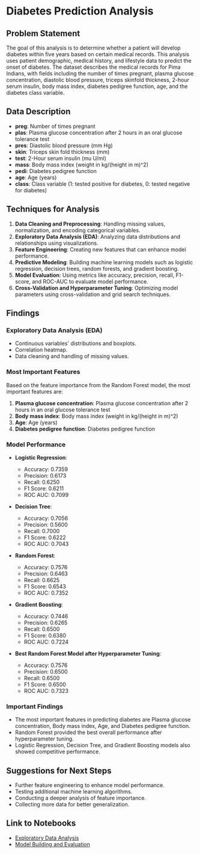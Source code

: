 # Diabetes Prediction Analysis

## Problem Statement
The goal of this analysis is to determine whether a patient will develop diabetes within five years based on certain medical records. This analysis uses patient demographic, medical history, and lifestyle data to predict the onset of diabetes. The dataset describes the medical records for Pima Indians, with fields including the number of times pregnant, plasma glucose concentration, diastolic blood pressure, triceps skinfold thickness, 2-hour serum insulin, body mass index, diabetes pedigree function, age, and the diabetes class variable.

## Data Description
- **preg**: Number of times pregnant
- **plas**: Plasma glucose concentration after 2 hours in an oral glucose tolerance test
- **pres**: Diastolic blood pressure (mm Hg)
- **skin**: Triceps skin fold thickness (mm)
- **test**: 2-Hour serum insulin (mu U/ml)
- **mass**: Body mass index (weight in kg/(height in m)^2)
- **pedi**: Diabetes pedigree function
- **age**: Age (years)
- **class**: Class variable (1: tested positive for diabetes, 0: tested negative for diabetes)

## Techniques for Analysis
1. **Data Cleaning and Preprocessing**: Handling missing values, normalization, and encoding categorical variables.
2. **Exploratory Data Analysis (EDA)**: Analyzing data distributions and relationships using visualizations.
3. **Feature Engineering**: Creating new features that can enhance model performance.
4. **Predictive Modeling**: Building machine learning models such as logistic regression, decision trees, random forests, and gradient boosting.
5. **Model Evaluation**: Using metrics like accuracy, precision, recall, F1-score, and ROC-AUC to evaluate model performance.
6. **Cross-Validation and Hyperparameter Tuning**: Optimizing model parameters using cross-validation and grid search techniques.

## Findings
### Exploratory Data Analysis (EDA)
- Continuous variables' distributions and boxplots.
- Correlation heatmap.
- Data cleaning and handling of missing values.

### Most Important Features
Based on the feature importance from the Random Forest model, the most important features are:
1. **Plasma glucose concentration**: Plasma glucose concentration after 2 hours in an oral glucose tolerance test
2. **Body mass index**: Body mass index (weight in kg/(height in m)^2)
3. **Age**: Age (years)
4. **Diabetes pedigree function**: Diabetes pedigree function

### Model Performance
- **Logistic Regression**:
  - Accuracy: 0.7359
  - Precision: 0.6173
  - Recall: 0.6250
  - F1 Score: 0.6211
  - ROC AUC: 0.7099

- **Decision Tree**:
  - Accuracy: 0.7056
  - Precision: 0.5600
  - Recall: 0.7000
  - F1 Score: 0.6222
  - ROC AUC: 0.7043

- **Random Forest**:
  - Accuracy: 0.7576
  - Precision: 0.6463
  - Recall: 0.6625
  - F1 Score: 0.6543
  - ROC AUC: 0.7352

- **Gradient Boosting**:
  - Accuracy: 0.7446
  - Precision: 0.6265
  - Recall: 0.6500
  - F1 Score: 0.6380
  - ROC AUC: 0.7224

- **Best Random Forest Model after Hyperparameter Tuning**:
  - Accuracy: 0.7576
  - Precision: 0.6500
  - Recall: 0.6500
  - F1 Score: 0.6500
  - ROC AUC: 0.7323

### Important Findings
- The most important features in predicting diabetes are Plasma glucose concentration, Body mass index, Age, and Diabetes pedigree function.
- Random Forest provided the best overall performance after hyperparameter tuning.
- Logistic Regression, Decision Tree, and Gradient Boosting models also showed competitive performance.

## Suggestions for Next Steps
- Further feature engineering to enhance model performance.
- Testing additional machine learning algorithms.
- Conducting a deeper analysis of feature importance.
- Collecting more data for better generalization.

## Link to Notebooks
- [Exploratory Data Analysis](notebooks/EDA.ipynb)
- [Model Building and Evaluation](notebooks/Modeling.ipynb)
